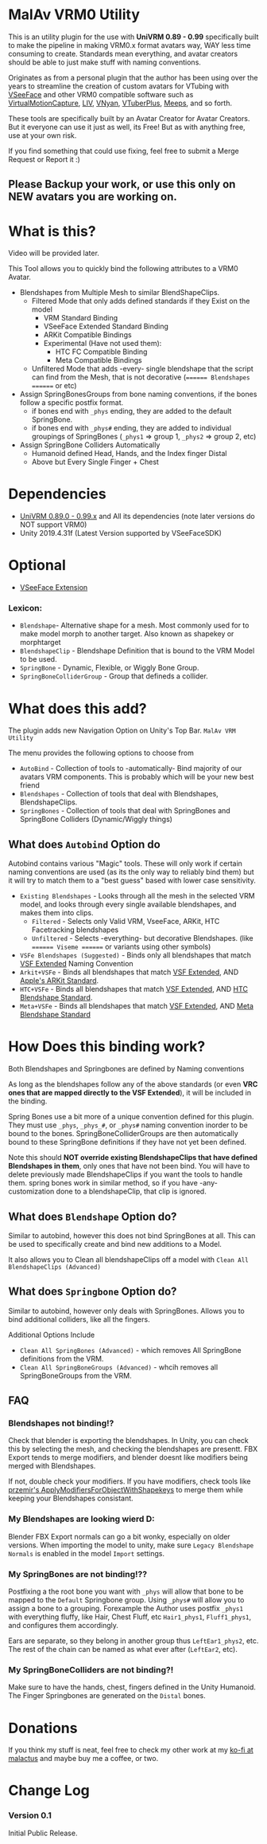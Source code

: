 # MalAv VRM0 Utility

This is an utility plugin for the use with **UniVRM 0.89 - 0.99** specifically built to make the pipeline in making VRM0.x format avatars way, WAY less time consuming to create.
Standards mean everything, and avatar creators should be able to just make stuff with naming conventions.

Originates as from a personal plugin that the author has been using over the years to streamline the creation of custom avatars for VTubing with [VSeeFace](https://www.vseeface.icu/) and other VRM0 compatible software such as [VirtualMotionCapture](https://akira.works/VirtualMotionCapture-en/download.html), [LIV](https://www.liv.tv/), [VNyan](https://suvidriel.itch.io/vnyan), [VTuberPlus](https://arzolath.itch.io/vtuber-plus), [Meeps](https://meepskitten.itch.io/meep), and so forth.

These tools are specifically built by an Avatar Creator for Avatar Creators. But it everyone can use it just as well, its Free! But as  with anything free, use at your own risk.

If you find something that could use fixing, feel free to submit a Merge Request or Report it :)


## Please Backup your work, or use this only on NEW avatars you are working on.


# What is this?

Video will be provided later.

This Tool allows you to quickly bind the following attributes to a VRM0 Avatar.

- Blendshapes from Multiple Mesh to similar BlendShapeClips.
  - Filtered Mode that only adds defined standards if they Exist on the model
    - VRM Standard Binding
    - VSeeFace Extended Standard Binding
    - ARKit Compatible Bindings
    - Experimental (Have not used them):
      - HTC FC Compatible Binding
      - Meta Compatible Bindings
  - Unfiltered Mode that adds -every- single blendshape that the script can find from the Mesh, that is not decorative (`====== Blendshapes ======` or etc)
- Assign SpringBonesGroups from bone naming conventions, if the bones follow a specific postfix format.
  - if bones end with `_phys` ending, they are added to the default SpringBone.
  - if bones end with `_phys#` ending, they are added to individual groupings of SpringBones (`_phys1` => group 1, `_phys2` => group 2, etc)
- Assign SpringBone Colliders Automatically
  - Humanoid defined Head, Hands, and the Index finger Distal
  - Above but Every Single Finger + Chest

# Dependencies

- [UniVRM 0.89.0 - 0.99.x](https://github.com/vrm-c/UniVRM/) and All its dependencies (note later versions do NOT support VRM0)
- Unity 2019.4.31f (Latest Version supported by VSeeFaceSDK)

# Optional

- [VSeeFace Extension](https://github.com/emilianavt/VSeeFaceSDK)

### Lexicon:

- `Blendshape`- Alternative shape for a mesh. Most commonly used for to make model morph to another target. Also known as shapekey or morphtarget 
- `BlendshapeClip` - Blendshape Definition that is bound to the VRM Model to be used.
- `SpringBone` - Dynamic, Flexible, or Wiggly Bone Group.
- `SpringBoneColliderGroup` - Group that defineds a collider.

# What does this add?

The plugin adds new Navigation Option on Unity's Top Bar. `MalAv VRM Utility`

The menu provides the following options to choose from

- `AutoBind` - Collection of tools to -automatically- Bind majority of our avatars VRM components. This is probably which will be your new best friend
- `Blendshapes` - Collection of tools that deal with Blendshapes, BlendshapeClips.
- `SpringBones` - Collection of tools that deal with SpringBones and SpringBone Colliders (Dynamic/Wiggly things)

## What does `Autobind` Option do

Autobind contains various "Magic" tools. These will only work if certain naming conventions are used (as its the only way to reliably bind them) but it will try to match them to a "best guess" based with lower case sensitivity.

- `Existing Blendshapes` - Looks through all the mesh in the selected VRM model, and looks through every single available blendshapes, and makes them into clips.
  - `Filtered` - Selects only Valid VRM, VseeFace, ARKit, HTC Facetracking blendshapes
  - `Unfiltered` - Selects -everything- but decorative Blendshapes. (like `====== Viseme ======` or variants using other symbols)
- `VSFe Blendshapes (Suggested)` - Binds only all blendshapes that match [VSF Extended](https://www.vseeface.icu/#special-blendshapes) Naming Convention
- `Arkit+VSFe` - Binds all blendshapes that match [VSF Extended](https://www.vseeface.icu/#special-blendshapes), AND [Apple's ARKit Standard](https://developer.apple.com/documentation/arkit/arfaceanchor/blendshapelocation).
- `HTC+VSFe` - Binds all blendshapes that match [VSF Extended](https://www.vseeface.icu/#special-blendshapes), AND [HTC Blendshape Standard](https://developer.vive.com/resources/openxr/openxr-pcvr/tutorials/unity/integrate-facial-tracking-your-avatar/).
- `Meta+VSFe` - Binds all blendshapes that match [VSF Extended](https://www.vseeface.icu/#special-blendshapes), AND [Meta Blendshape Standard](https://developer.oculus.com/documentation/unreal/move-ref-blendshapes/)


# How  Does this binding work?

Both Blendshapes and Springbones are defined by Naming conventions

As long as the blendshapes follow any of the above standards (or even **VRC ones that are mapped directly to the VSF Extended**), it will be included in the binding.

Spring Bones use a bit more of a unique convention defined for this plugin. They must use `_phys`, `_phys_#`, or `_phys#` naming convention inorder to be bound to the bones. SpringBoneColliderGroups are then automatically bound to these SpringBone definitions if they have not yet been defined.

Note this should **NOT override existing BlendshapeClips that have defined Blendshapes in them**, only ones that have not been bind. You will have to delete previously made BlendshapeClips if you want the tools to handle them. spring bones work in similar method, so if you have -any- customization done to a blendshapeClip, that clip is ignored.


## What does `Blendshape` Option do?

Similar to autobind, however this does not bind SpringBones at all. This can be used to specifically create and bind new additions to a Model. 

It also allows you to Clean all blendshapeClips off a model with `Clean All BlendshapeClips (Advanced)`

## What does `Springbone` Option do?

Similar to autobind, however only deals with SpringBones. Allows you to bind additional colliders, like all the fingers.

Additional Options Include
- `Clean All SpringBones (Advanced)` - which removes All SpringBone definitions from the VRM.
- `Clean All SpringBoneGroups (Advanced)` - whcih removes all SpringBoneGroups from the VRM.
## FAQ

### Blendshapes not binding!?

Check that blender is exporting the blendshapes. In Unity, you can check this by selecting the mesh, and checking the blendshapes are presentt. FBX Export tends to merge modifiers, and blender doesnt like modifiers being merged with Blendshapes.

If not, double check your modifiers. If you have modifiers, check tools like [przemir's ApplyModifiersForObjectWithShapekeys](https://github.com/przemir/ApplyModifierForObjectWithShapeKeys/) to merge them while keeping your Blendshapes consistant.
 
### My Blendshapes are looking wierd D:

Blender FBX Export normals can go a bit wonky, especially on older versions. When importing the model to unity, make sure `Legacy Blendshape Normals` is enabled in the model `Import` settings.

### My SpringBones are not binding!??

Postfixing a the root bone you want with `_phys` will allow that bone to be mapped to the `Default` Springbone group.
Using `_phys#` will allow you to assign a bone to a grouping.
Forexample the Author uses postfix `_phys1` with everything fluffy, like Hair, Chest Fluff, etc `Hair1_phys1`, `Fluff1_phys1`, and configures them accordingly.

Ears are separate, so they belong in another group thus `LeftEar1_phys2`, etc. The rest of the chain can be named as what ever after (`LeftEar2`, etc).

### My SpringBoneColliders are not binding?!

Make sure to have the hands, chest, fingers defined in the Unity Humanoid. The Finger Springbones are generated on the `Distal` bones.

# Donations

If you think my stuff is neat, feel free to check my other work at my [ko-fi at malactus](https://ko-fi.com/malactus) and maybe buy me a coffee, or two.

# Change Log

### Version 0.1

Initial Public Release.
